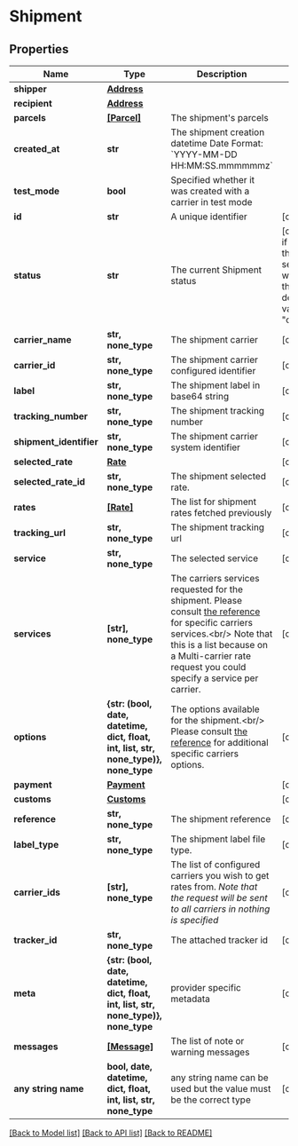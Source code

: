 # Shipment


## Properties
Name | Type | Description | Notes
------------ | ------------- | ------------- | -------------
**shipper** | [**Address**](Address.md) |  | 
**recipient** | [**Address**](Address.md) |  | 
**parcels** | [**[Parcel]**](Parcel.md) | The shipment&#39;s parcels | 
**created_at** | **str** |  The shipment creation datetime  Date Format: &#x60;YYYY-MM-DD HH:MM:SS.mmmmmmz&#x60;  | 
**test_mode** | **bool** | Specified whether it was created with a carrier in test mode | 
**id** | **str** | A unique identifier | [optional] 
**status** | **str** | The current Shipment status | [optional]  if omitted the server will use the default value of "created"
**carrier_name** | **str, none_type** | The shipment carrier | [optional] 
**carrier_id** | **str, none_type** | The shipment carrier configured identifier | [optional] 
**label** | **str, none_type** | The shipment label in base64 string | [optional] 
**tracking_number** | **str, none_type** | The shipment tracking number | [optional] 
**shipment_identifier** | **str, none_type** | The shipment carrier system identifier | [optional] 
**selected_rate** | [**Rate**](Rate.md) |  | [optional] 
**selected_rate_id** | **str, none_type** | The shipment selected rate. | [optional] 
**rates** | [**[Rate]**](Rate.md) | The list for shipment rates fetched previously | [optional] 
**tracking_url** | **str, none_type** | The shipment tracking url | [optional] 
**service** | **str, none_type** | The selected service | [optional] 
**services** | **[str], none_type** |  The carriers services requested for the shipment.  Please consult [the reference](#operation/references) for specific carriers services.&lt;br/&gt; Note that this is a list because on a Multi-carrier rate request you could specify a service per carrier.  | [optional] 
**options** | **{str: (bool, date, datetime, dict, float, int, list, str, none_type)}, none_type** |  The options available for the shipment.&lt;br/&gt; Please consult [the reference](#operation/references) for additional specific carriers options.  | [optional] 
**payment** | [**Payment**](Payment.md) |  | [optional] 
**customs** | [**Customs**](Customs.md) |  | [optional] 
**reference** | **str, none_type** | The shipment reference | [optional] 
**label_type** | **str, none_type** | The shipment label file type. | [optional] 
**carrier_ids** | **[str], none_type** |  The list of configured carriers you wish to get rates from.  *Note that the request will be sent to all carriers in nothing is specified*  | [optional] 
**tracker_id** | **str, none_type** | The attached tracker id | [optional] 
**meta** | **{str: (bool, date, datetime, dict, float, int, list, str, none_type)}, none_type** | provider specific metadata | [optional] 
**messages** | [**[Message]**](Message.md) | The list of note or warning messages | [optional] 
**any string name** | **bool, date, datetime, dict, float, int, list, str, none_type** | any string name can be used but the value must be the correct type | [optional]

[[Back to Model list]](../README.md#documentation-for-models) [[Back to API list]](../README.md#documentation-for-api-endpoints) [[Back to README]](../README.md)


